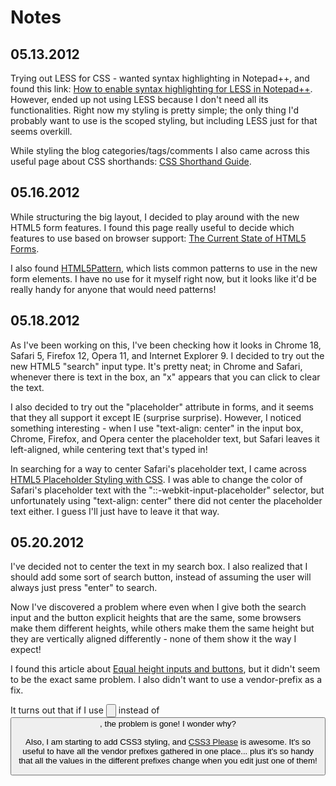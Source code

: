 Notes
=====

05.13.2012
----------

Trying out LESS for CSS - wanted syntax highlighting in Notepad++, and found
this link: [How to enable syntax highlighting for LESS in 
Notepad++](http://thingsilearned2day.wordpress.com/2011/07/07/how-to-enable-syntax-highlighting-for-less-in-notepad/
"How to enable syntax highlighting for LESS in Notepad++"). However, ended up not
using LESS because I don't need all its functionalities.  Right now my styling 
is pretty simple; the only thing I'd probably want to use is the scoped styling,
but including LESS just for that seems overkill.

While styling the blog categories/tags/comments I also came across this
useful page about CSS shorthands: [CSS Shorthand 
Guide](http://www.dustindiaz.com/css-shorthand/ "CSS Shorthand Guide").

05.16.2012
----------

While structuring the big layout, I decided to play around with the new HTML5
form features.  I found this page really useful to decide which features to use
based on browser support: [The Current State of HTML5 
Forms](http://wufoo.com/html5/ "The Current State of HTML5 Forms").

I also found [HTML5Pattern](http://html5pattern.com/ "HTML5Pattern"), which 
lists common patterns to use in the new form elements.  I have no use for it 
myself right now, but it looks like it'd be really handy for anyone that would 
need patterns!

05.18.2012
----------

As I've been working on this, I've been checking how it looks in Chrome 18,
Safari 5, Firefox 12, Opera 11, and Internet Explorer 9.  I decided to try out
the new HTML5 "search" input type.  It's pretty neat; in Chrome and Safari,
whenever there is text in the box, an "x" appears that you can click to clear
the text.

I also decided to try out the "placeholder" attribute in forms, and it seems 
that they all support it except IE (surprise surprise).  However, I noticed 
something interesting - when I use "text-align: center" in the input box, 
Chrome, Firefox, and Opera center the placeholder text, but Safari leaves it 
left-aligned, while centering text that's typed in!

In searching for a way to center Safari's placeholder text, I came across [HTML5
Placeholder Styling with CSS](http://davidwalsh.name/html5-placeholder-css 
"HTML5 Placeholder Styling with CSS").  I was able to change the color of 
Safari's placeholder text with the "::-webkit-input-placeholder" selector, but 
unfortunately using "text-align: center" there did not center the placeholder 
text either.  I guess I'll just have to leave it that way.

05.20.2012
----------

I've decided not to center the text in my search box.  I also realized that I
should add some sort of search button, instead of assuming the user will always
just press "enter" to search.

Now I've discovered a problem where even when I give both the search input and
the button explicit heights that are the same, some browsers make them different
heights, while others make them the same height but they are vertically
aligned differently - none of them show it the way I expect!

I found this article about [Equal height inputs and 
buttons](http://christophzillgens.com/en/articles/equal-height-input-and-button-elements-in-firefox-and-safari
"Equal height inputs and buttons"), but it didn't seem to be the exact same
problem.  I also didn't want to use a vendor-prefix as a fix.

It turns out that if I use <input type="button" /> instead of <button>, the
problem is gone!  I wonder why?

Also, I am starting to add CSS3 styling, and [CSS3 Please](http://css3please.com/
"CSS3 Please") is awesome.  It's so useful to have all the vendor prefixes
gathered in one place... plus it's so handy that all the values in the different
prefixes change when you edit just one of them!